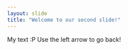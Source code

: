 ```yaml
---
layout: slide
title: "Welcome to our second slide!"
---
```

My text :P
Use the left arrow to go back!
